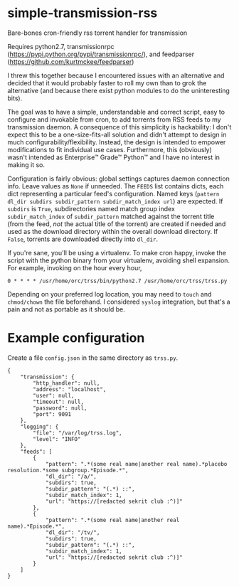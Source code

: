 # simple-transmission-rss
Bare-bones cron-friendly rss torrent handler for transmission

Requires python2.7, transmissionrpc (https://pypi.python.org/pypi/transmissionrpc/), and feedparser (https://github.com/kurtmckee/feedparser)

I threw this together because I encountered issues with an alternative and decided that it would probably faster to roll my own than to grok the alternative (and because there exist python modules to do the uninteresting bits).

The goal was to have a simple, understandable and correct script, easy to configure and invokable from cron, to add torrents from RSS feeds to my transmission daemon. A consequence of this simplicity is hackability: I don't expect this to be a one-size-fits-all solution and didn't attempt to design in much configurability/flexibility. Instead, the design is intended to empower modifications to fit individual use cases. Furthermore, this (obviously) wasn't intended as Enterprise™ Grade™ Python™ and I have no interest in making it so.

Configuration is fairly obvious: global settings captures daemon connection info. Leave values as `None` if unneeded. The `FEEDS` list contains dicts, each dict representing a particular feed's configuration. Named keys (`pattern dl_dir subdirs subdir_pattern subdir_match_index url`) are expected. If `subdirs` is `True`, subdirectories named match group index `subdir_match_index` of `subdir_pattern` matched against the torrent title (from the feed, *not* the actual title of the torrent) are created if needed and used as the download directory within the overall download directory. If `False`, torrents are downloaded directly into `dl_dir`. 

If you're sane, you'll be using a virtualenv. To make cron happy, invoke the script with the python binary from your virtualenv, avoiding shell expansion.
For example, invoking on the hour every hour,
```
0 * * * * /usr/home/orc/trss/bin/python2.7 /usr/home/orc/trss/trss.py
```
Depending on your preferred log location, you may need to `touch` and `chmod/chown` the file beforehand. I considered `syslog` integration, but that's a pain and not as portable as it should be. 

# Example configuration

Create a file `config.json` in the same directory as `trss.py`.
```
{
    "transmission": {
        "http_handler": null,
        "address": "localhost",
        "user": null,
        "timeout": null,
        "password": null,
        "port": 9091
    },
    "logging": {
        "file": "/var/log/trss.log",
        "level": "INFO"
    },
    "feeds": [
        {
            "pattern": ".*(some real name|another real name).*placebo resolution.*some subgroup.*Episode.*",
            "dl_dir": "/a/",
            "subdirs": true,
            "subdir_pattern": "(.*) ::",
            "subdir_match_index": 1,
            "url": "https://[redacted sekrit club :^)]"
        },
        {
            "pattern": ".*(some real name|another real name).*Episode.*",
            "dl_dir": "/tv/",
            "subdirs": true,
            "subdir_pattern": "(.*) ::",
            "subdir_match_index": 1,
            "url": "https://[redacted sekrit club :^)]"
        }
    ]
}
